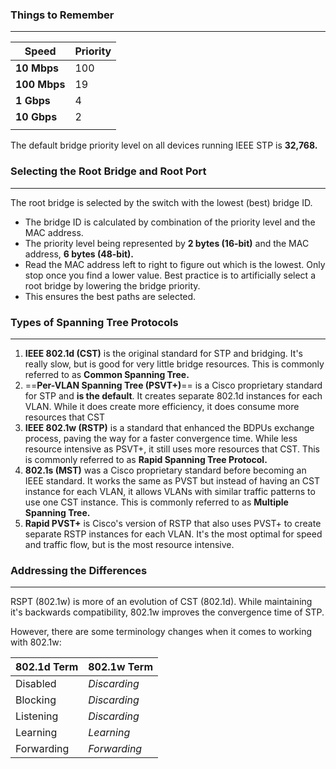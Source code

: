 
### Things to Remember
---

| **Speed**    | Priority |
| ------------ | -------- |
| **10 Mbps**  | 100      |
| **100 Mbps** | 19       |
| **1 Gbps**   | 4        |
| **10 Gbps**  | 2        |
|              |          |
The default bridge priority level on all devices running IEEE STP is **32,768.**

### Selecting the Root Bridge and Root Port
---
The root bridge is selected by the switch with the lowest (best) bridge ID.
- The bridge ID is calculated by combination of the priority level and the MAC address. 
- The priority level being represented by **2 bytes (16-bit)** and the MAC address, **6 bytes (48-bit).**
- Read the MAC address left to right to figure out which is the lowest. Only stop once you find a lower value.
Best practice is to artificially select a root bridge by lowering the bridge priority.
- This ensures the best paths are selected.


### Types of Spanning Tree Protocols
---
1. **IEEE 802.1d (CST)** is the original standard for STP and bridging. It's really slow, but is good for very little bridge resources. This is commonly referred to as **Common Spanning Tree.**
2. ==**Per-VLAN Spanning Tree (PSVT+)**== is a Cisco proprietary standard for STP and **is the default**. It creates separate 802.1d instances for each VLAN. While it does create more efficiency, it does consume more resources that CST
3. **IEEE 802.1w (RSTP)** is a standard that enhanced the BDPUs exchange process, paving the way for a faster convergence time. While less resource intensive as PSVT+, it still uses more resources that CST. This is commonly referred to as **Rapid Spanning Tree Protocol.**
4. **802.1s (MST)** was a Cisco proprietary standard before becoming an IEEE standard. It works the same as PVST but instead of having an CST instance for each VLAN, it allows VLANs with similar traffic patterns to use one CST instance. This is commonly referred to as **Multiple Spanning Tree.**
5. **Rapid PVST+** is Cisco's version of RSTP that also uses PVST+ to create separate RSTP instances for each VLAN. It's the most optimal for speed and traffic flow, but is the most resource intensive.

### Addressing the Differences 
---
RSPT (802.1w) is more of an evolution of CST (802.1d). While maintaining it's backwards compatibility, 802.1w improves the convergence time of STP. 

However, there are some terminology changes when it comes to working with 802.1w:

| **802.1d Term** | **802.1w Term** |
| --------------- | --------------- |
| Disabled        | *Discarding*      |
| Blocking        | *Discarding*      |
| Listening       | *Discarding*      |
| Learning        | *Learning*        |
| Forwarding      | *Forwarding*      |
